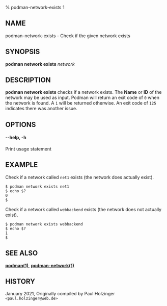 % podman-network-exists 1

## NAME

podman\-network\-exists - Check if the given network exists

## SYNOPSIS

**podman network exists** _network_

## DESCRIPTION

**podman network exists** checks if a network exists. The **Name** or **ID**
of the network may be used as input. Podman will return an exit code
of `0` when the network is found. A `1` will be returned otherwise. An exit code of
`125` indicates there was another issue.

## OPTIONS

#### **--help**, **-h**

Print usage statement

## EXAMPLE

Check if a network called `net1` exists (the network does actually exist).

```
$ podman network exists net1
$ echo $?
0
$
```

Check if a network called `webbackend` exists (the network does not actually exist).

```
$ podman network exists webbackend
$ echo $?
1
$
```

## SEE ALSO

**[podman(1)](podman.1.md)**, **[podman-network(1)](podman-network.1.md)**

## HISTORY

January 2021, Originally compiled by Paul Holzinger `<paul.holzinger@web.de>`
